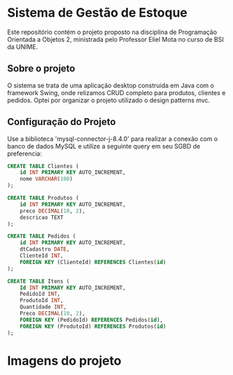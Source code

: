 # Sistema de Gestão de Estoque

Este repositório contém o projeto proposto na disciplina de Programação Orientada a Objetos 2, ministrada pelo Professor Eliel Mota no curso de BSI da UNIME.

## Sobre o projeto

O sistema se trata de uma aplicação desktop construida em Java com o framework Swing, onde relizamos CRUD completo para produtos, clientes e pedidos.
Optei por organizar o projeto utilizado o design patterns mvc.

## Configuração do Projeto

Use a biblioteca 'mysql-connector-j-8.4.0' para realizar a conexão com o banco de dados MySQL e utilize a seguinte query em seu SGBD de preferencia:

```sql
CREATE TABLE Clientes (
    id INT PRIMARY KEY AUTO_INCREMENT,
    nome VARCHAR(100)
);

CREATE TABLE Produtos (
    id INT PRIMARY KEY AUTO_INCREMENT,
    preco DECIMAL(10, 2),
    descricao TEXT
);

CREATE TABLE Pedidos (
    id INT PRIMARY KEY AUTO_INCREMENT,
    dtCadastro DATE,
    ClienteId INT, 
    FOREIGN KEY (ClienteId) REFERENCES Clientes(id)
);

CREATE TABLE Itens (
    Id INT PRIMARY KEY AUTO_INCREMENT,
    PedidoId INT,
    ProdutoId INT,
    Quantidade INT,
    Preco DECIMAL(10, 2),
    FOREIGN KEY (PedidoId) REFERENCES Pedidos(id),
    FOREIGN KEY (ProdutoId) REFERENCES Produtos(id)
);
```
# Imagens do projeto
